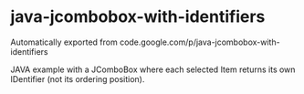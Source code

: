# java-jcombobox-with-identifiers
Automatically exported from code.google.com/p/java-jcombobox-with-identifiers

JAVA example with a JComboBox where each selected Item returns its own IDentifier (not its ordering position).
